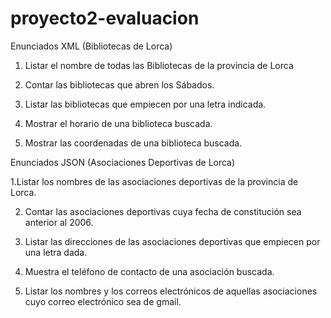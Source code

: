 # proyecto2-evaluacion


Enunciados XML (Bibliotecas de Lorca)

1. Listar el nombre de todas las Bibliotecas de la provincia de Lorca

2. Contar las bibliotecas que abren los Sábados.

3. Listar las bibliotecas que empiecen por una letra indicada.

4. Mostrar el horario de una biblioteca buscada.

5. Mostrar las coordenadas de una biblioteca buscada.





Enunciados JSON (Asociaciones Deportivas de Lorca)

1.Listar los nombres de las asociaciones deportivas de la provincia de Lorca.

2. Contar las asociaciones deportivas cuya fecha de constitución sea anterior al 2006.

3. Listar las direcciones de las asociaciones deportivas que empiecen por una letra dada.

4. Muestra el teléfono de contacto de una asociación buscada.

5. Listar los nombres y los correos electrónicos de aquellas asociaciones cuyo correo electrónico sea de gmail.
